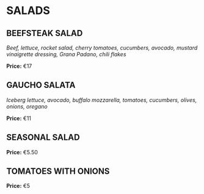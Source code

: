 # SALADS

## BEEFSTEAK SALAD

*Beef, lettuce, rocket salad, cherry tomatoes, cucumbers, avocado, mustard vinaigrette dressing, Grana Padano, chili flakes*

**Price:** €17

## GAUCHO SALATA

*Iceberg lettuce, avocado, buffalo mozzarella, tomatoes, cucumbers, olives, onions, oregano*

**Price:** €11

## SEASONAL SALAD

**Price:** €5.50

## TOMATOES WITH ONIONS

**Price:** €5

